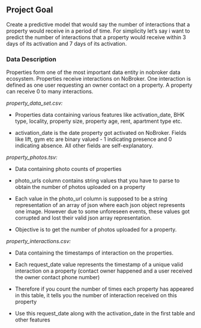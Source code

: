 ## Project Goal

Create a predictive model that would say the number of interactions that a property would receive in a period of time. For simplicity let’s say i want to predict the number of interactions that a property would receive within 3 days of its activation and 7 days of its activation.

### Data Description

Properties form one of the most important data entity in nobroker data ecosystem. Properties receive interactions on NoBroker. One interaction is defined as one user requesting an owner contact on a property. A property can receive 0 to many interactions.

*property\_data\_set.csv:*

* Properties data containing various features like activation\_date, BHK type, locality, property size, property age, rent, apartment type etc.

* activation\_date is the date property got activated on NoBroker. Fields like lift, gym etc are binary valued - 1 indicating presence and 0 indicating absence. All other fields are self-explanatory.

*property\_photos.tsv:*

* Data containing photo counts of properties

* photo\_urls column contains string values that you have to parse to obtain the number of photos uploaded on a property

* Each value in the photo\_url column is supposed to be a string representation of an array of json where each json object represents one image. However due to some unforeseen events, these values got corrupted and lost their valid json array representation.

* Objective is to get the number of photos uploaded for a property.

*property\_interactions.csv:*

* Data containing the timestamps of interaction on the properties.

* Each request\_date value represents the timestamp of a unique valid interaction on a property (contact owner happened and a user received the owner contact phone number)

* Therefore if you count the number of times each property has appeared in this table, it tells you the number of interaction received on this property

* Use this request\_date along with the activation\_date in the first table and other features
